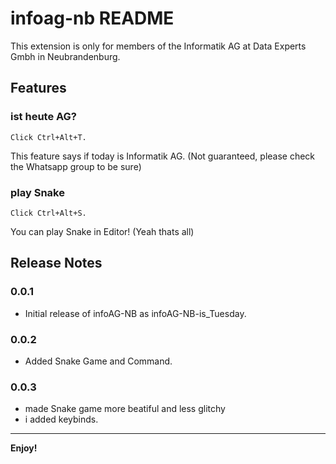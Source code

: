 # infoag-nb README

This extension is only for members of the Informatik AG at Data Experts Gmbh in Neubrandenburg.
## Features

### ist heute AG?
    Click Ctrl+Alt+T.
This feature says if today is Informatik AG. (Not guaranteed, please check the Whatsapp group to be sure)
### play Snake
    Click Ctrl+Alt+S.
You can play Snake in Editor! (Yeah thats all)



## Release Notes

### 0.0.1

- Initial release of infoAG-NB as infoAG-NB-is_Tuesday.

### 0.0.2

- Added Snake Game and Command.

### 0.0.3

- made Snake game more beatiful and less glitchy
- i added keybinds.

---

**Enjoy!**
